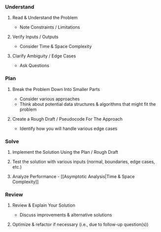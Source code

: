 ### Understand
1. Read & Understand the Problem
   - Note Constraints / Limitations

2. Verify Inputs / Outputs
   - Consider Time & Space Complexity

3. Clarify Ambiguity / Edge Cases
   - Ask Questions
   
### Plan
1. Break the Problem Down Into Smaller Parts
    - Consider various approaches
    - Think about potential data structures & algorithms that might fit the problem

2. Create a Rough Draft / Pseudocode For The Approach
    - Identify how you will handle various edge cases

### Solve
1. Implement the Solution Using the Plan / Rough Draft

2. Test the solution with various inputs (normal, boundaries, edge cases, etc.)

3. Analyze Performance - [[Asymptotic Analysis|Time & Space Complexity]]

### Review
1. Review & Explain Your Solution
    - Discuss improvements & alternative solutions

2. Optimize & refactor if necessary (i.e., due to follow-up question(s))